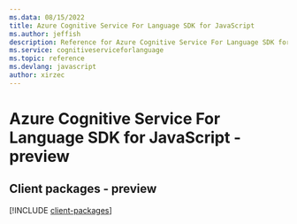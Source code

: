 ```yaml
---
ms.data: 08/15/2022
title: Azure Cognitive Service For Language SDK for JavaScript
ms.author: jeffish
description: Reference for Azure Cognitive Service For Language SDK for JavaScript
ms.service: cognitiveserviceforlanguage
ms.topic: reference
ms.devlang: javascript
author: xirzec
---
```

# Azure Cognitive Service For Language SDK for JavaScript - preview

## Client packages - preview
[!INCLUDE [client-packages](cognitive-service-for-language-client-index.md)]